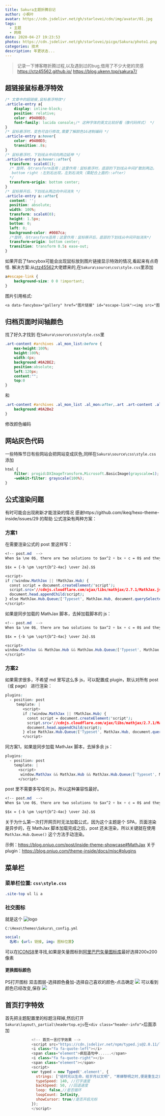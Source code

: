 ```yaml
---
title: Sakura主题折腾日记
author: 小枫叶
avatar: https://cdn.jsdelivr.net/gh/starlovei/cdn/img/avatar/01.jpg
tags:
  - 主题
  - 网络
date: 2020-04-27 19:23:53
photos: https://cdn.jsdelivr.net/gh/starlovei/picgo/Sakura/photo1.png
categories: 技术
description: 年更状态...
---
```

> 记录一下博客瞎折腾过程,以及遇到过的bug,借用了不少大佬的灵感
> https://ctz45562.github.io/
> https://blog.ukenn.top/sakura7/

## 超链接鼠标悬浮特效
``` css
/* 文章中的超链接,鼠标悬浮特效*/
.article-entry a{
    display: inline-block;
    position: relative;
    color: #9400D3;
    font-family: lucida console;/* 这种字体的英文比较好看（像代码样式） */
}
/* 鼠标悬浮时，变色可自行修改,需要了解颜色16进制编码 */
.article-entry a:hover{
    color: #9400D3;
    transition:.8s;
}
/* 鼠标悬浮时，下划线从中间向两边延伸 */
.article-entry a:hover::after{
  transform: scaleX(1);
  /* 旋转，与transform连用；这里作用：鼠标悬浮时，底部的下划线从中间扩散到两边。
   bottom right :左到右出现，左到右消失（需配合上面的::after）
  */
  transform-origin: bottom center;
}
/* 鼠标移开后，下划线从两边向中间消失 */
.article-entry a::after{
  content: '';
  position: absolute;
  width: 100%;
  transform: scaleX(0);
  height: 1.5px;
  bottom: 0;
  left: 0;
  background-color: #0087ca;
  /*旋转，与transform连用；这里作用：鼠标移开后，底部的下划线从中间开始消失*/
  transform-origin: bottom center;
  transition: transform 0.5s ease-out;
}
```
如果开启了fancybox可能会出现鼠标放到图片链接显示特效的情况,看起来有点奇怪.
解决方案:从[ctz45562](https://ctz45562.github.io/)大佬嫖来的,在`Sakura\source\css\style.css`里添加

``` css
a#escape-link {
    background-size: 0 0 !important;
}
```
图片引用格式:

```css
<a data-fancybox="gallery" href="图片链接" id="escape-link"><img src="图片链接"></a>
```

## 归档页面时间轴颜色
找了好久才找到
在`Sakura\source\css\style.css`里
``` css
.art-content #archives .al_mon_list:before {
    max-height:100%;
    height:100%;
    width:4px;
    background:#8A2BE2;
    position:absolute;
    left:120px;
    content:"";
    top:0
}
```
和
``` css
.art-content #archives .al_mon_list .al_mon:after,.art .art-content .al_mon_list .al_post_list>li:after {
    background:#8A2Be2
}
```
修改颜色编码
## 网站灰色代码
一些特殊节日有些网站会把网站变成灰色,同样在`Sakura\source\css\style.css`添加
``` css
html {
    filter: progid:DXImageTransform.Microsoft.BasicImage(grayscale=1);
    -webkit-filter: grayscale(100%);
}
```
## 公式渲染问题
有时可能会出现刷新才能渲染的情况
感谢https://github.com/ikeq/hexo-theme-inside/issues/29 的帮助
公式渲染有两种方案：

### 方案1

在需要渲染公式的 post 里这样写：
``` css
<!-- post.md  -->
When $a \ne 0$, there are two solutions to $ax^2 + bx + c = 0$ and they are

$$x = {-b \pm \sqrt{b^2-4ac} \over 2a}.$$

<script>
if (!window.MathJax || !MathJax.Hub) {
  const script = document.createElement('script');
  script.src='//cdnjs.cloudflare.com/ajax/libs/mathjax/2.7.1/MathJax.js?config=TeX-MML-AM_CHTML';
  document.head.appendChild(script);
} else MathJax.Hub.Queue(['Typeset', MathJax.Hub, document.querySelector('main')]);
</script>
```
如果是同步加载的 MathJax 脚本，去掉加载脚本的 js：
``` css
<!-- post.md  -->
When $a \ne 0$, there are two solutions to $ax^2 + bx + c = 0$ and they are

$$x = {-b \pm \sqrt{b^2-4ac} \over 2a}.$$

<script>
window.MathJax && MathJax.Hub && MathJax.Hub.Queue(['Typeset', MathJax.Hub, document.querySelector('main')]);
</script>
```
### 方案2

如果需求很多，不希望 md 里写这么多 js，可以配置成 plugin，默认对所有 post（或 page） 进行渲染：
``` css
plugins:
  - position: post
     template: |
        <script>
        if (!window.MathJax || !MathJax.Hub) {
          const script = document.createElement('script');
          script.src='//cdnjs.cloudflare.com/ajax/libs/mathjax/2.7.1/MathJax.js?config=TeX-MML-AM_CHTML';
          document.head.appendChild(script);
        } else MathJax.Hub.Queue(['Typeset', MathJax.Hub, document.querySelector('main')]);
        </script>
```
同方案1，如果是同步加载 MathJax 脚本，去掉多余 js：
``` css
plugins:
  - position: post
    template: |
      <script>
       window.MathJax && MathJax.Hub && MathJax.Hub.Queue(['Typeset', MathJax.Hub, document.querySelector('main')]);
      </script>
```
post 里不需要多写任何 js，所以这种兼容性最好。
``` css
<!-- post.md  -->
When $a \ne 0$, there are two solutions to $ax^2 + bx + c = 0$ and they are

$$x = {-b \pm \sqrt{b^2-4ac} \over 2a}.$$
```
关于为什么第一次打开网页时无法加载公式，因为这个主题是个 SPA，页面渲染是异步的，在 MathJax 脚本加载完成之后，post 还未渲染，所以关键就在使用 `MathJax.Hub.Queue()` 这个方法手动渲染。

示例：https://blog.oniuo.com/post/inside-theme-showcase#MathJax
关于 plugin：https://blog.oniuo.com/theme-inside/docs/misc#plugins

## 菜单栏

### 菜单栏位置: `css\style.css`
```css
.site-top ul li a
```
### 社交图标
就是这个
![logo](https://cdn.jsdelivr.net/gh/starlovei/picgo/Sakura/Snipaste02.jpg)

`C:\Hexo\themes\Sakura\_config.yml`
``` yml
social:
  名称: {url: 链接, img: 图标位置}
```
可以在[ICONS8](https://icons8.cn)里寻找,如果是矢量图标到[阿里巴巴矢量图标库](https://www.iconfont.cn/?spm=a313x.7781069.1998910419.d4d0a486a)最好选择200x200像素

#### 更换图标颜色
PS打开图标
双击图层-选择颜色叠加-选择自己喜欢的颜色-点击确定
<a data-fancybox="gallery" href="https://cdn.jsdelivr.net/gh/starlovei/picgo/Sakura/Snipaste.jpg" id="escape-link"><img src="https://cdn.jsdelivr.net/gh/starlovei/picgo/Sakura/Snipaste.jpg"></a>
可以看到颜色已经改变,保存
<a data-fancybox="gallery" href="https://cdn.jsdelivr.net/gh/starlovei/picgo/Sakura/Snipaste01.jpg" id="escape-link"><img src="https://cdn.jsdelivr.net/gh/starlovei/picgo/Sakura/Snipaste01.jpg"></a>

## 首页打字特效

首先把主题配置里的标题注释掉,然后打开`Sakura\layout\_partial\headertop.ejs`在`<div class="header-info">`后面添加
``` js
			<!-- 首页一言打字效果 -->
			<script src="https://cdn.jsdelivr.net/npm/typed.js@2.0.11/lib/typed.min.js"></script>
			<i class="fa fa-quote-left"></i>
			<span class="element">疯狂造句中......</span>
			<i class="fa fa-quote-right"></i>
			<span class="element"></span>
			<script>
            var typed = new Typed('.element', {
              strings: ["给时光以生命，给岁月以文明", "寒蝉黎明之时,便是重生之日。","当你在凝视着网页的时候,网页也正在凝视着你"], //输入内容, 支持html标签
              typeSpeed: 140, //打字速度
              backSpeed: 50, //回退速度
              loop: false,//是否循环
              loopCount: Infinity,
              showCursor: true//是否开启光标
            });
            </script>
```